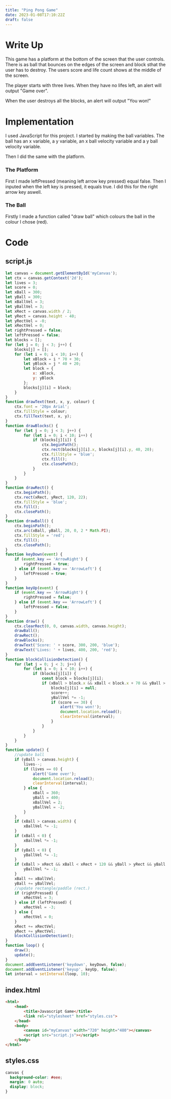 ```yaml
---
title: "Ping Pong Game"
date: 2023-01-08T17:10:22Z
draft: false
---
```


# Write Up
This game has a platform at the bottom of the screen that the user controls. There is as ball that bounces on the edges of the screen and block sthat the user has to destroy. The users score and life count shows at the middle of the screen. 



The player starts with three lives. When they have no lifes left, an alert will output "Game over".



When the user destroys all the blocks, an alert will output "You won!"



# Implementation
I used JavaScript for this project. I started by making the ball variables. The ball has an x variable, a y variable, an x ball velocity variable and a y ball velocity variable. 

Then I did the same with the platform.

### The Platform
First I made leftPressed (meaning left arrow key pressed) equal false. Then I inputed when the left key is pressed, it equals true. I did this for the right arrow key aswell. 

### The Ball
Firstly I made a function called "draw ball" which colours the ball in the colour I chose (red). 
# Code
## script.js
```JavaScript
let canvas = document.getElementById('myCanvas');
let ctx = canvas.getContext('2d');
let lives = 3;
let score = 0;
let xBall = 300;
let yBall = 300;
let xBallVel = 3;
let yBallVel = 3;
let xRect = canvas.width / 2;
let yRect = canvas.height - 40;
let yRectVel = -0;
let xRectVel = 0;
let rightPressed = false;
let leftPressed = false;
let blocks = [];
for (let j = 0; j < 3; j++) {
	blocks[j] = [];
	for (let i = 0; i < 10; i++) {
		let xBlock = i * 70 + 30;
		let yBlock = j * 40 + 20;
		let block = {
			x: xBlock,
			y: yBlock
		};
		blocks[j][i] = block;
	}
}
function drawText(text, x, y, colour) {
	ctx.font = '20px Arial';
	ctx.fillStyle = colour;
	ctx.fillText(text, x, y);
}
function drawBlocks() {
	for (let j = 0; j < 3; j++) {
		for (let i = 0; i < 10; i++) {
			if (blocks[j][i]) {
				ctx.beginPath();
				ctx.rect(blocks[j][i].x, blocks[j][i].y, 40, 20);
				ctx.fillStyle = 'blue';
				ctx.fill();
				ctx.closePath();
			}
		}
	}
}
function drawRect() {
	ctx.beginPath();
	ctx.rect(xRect, yRect, 120, 22);
	ctx.fillStyle = 'blue';
	ctx.fill();
	ctx.closePath();
}
function drawBall() {
	ctx.beginPath();
	ctx.arc(xBall, yBall, 20, 0, 2 * Math.PI);
	ctx.fillStyle = 'red';
	ctx.fill();
	ctx.closePath();
}
function keyDown(event) {
	if (event.key == 'ArrowRight') {
		rightPressed = true;
	} else if (event.key == 'ArrowLeft') {
		leftPressed = true;
	}
}
function keyUp(event) {
	if (event.key == 'ArrowRight') {
		rightPressed = false;
	} else if (event.key == 'ArrowLeft') {
		leftPressed = false;
	}
}
function draw() {
	ctx.clearRect(0, 0, canvas.width, canvas.height);
	drawBall();
	drawRect();
	drawBlocks();
	drawText('Score: ' + score, 300, 200, 'blue');
	drawText('Lives: ' + lives, 400, 200, 'red');
}
function blockCollisionDetection() {
	for (let j = 0; j < 3; j++) {
		for (let i = 0; i < 10; i++) {
			if (blocks[j][i]) {
				const block = blocks[j][i];
				if (xBall > block.x && xBall < block.x + 70 && yBall > block.y && yBall < block.y + 40) {
					blocks[j][i] = null;
					score++;
					yBallVel *= -1;
					if (score == 30) {
						alert('You won!');
						document.location.reload();
						clearInterval(interval);
					}
				}
			}
		}
	}
}
function update() {
	//update ball
	if (yBall > canvas.height) {
		lives--;
		if (lives == 0) {
			alert('Game over');
			document.location.reload();
			clearInterval(interval);
		} else {
			xBall = 360;
			yBall = 400;
			xBallVel = 2;
			yBallVel = -2;
		}
	}
	if (xBall > canvas.width) {
		xBallVel *= -1;
	}
	if (xBall < 0) {
		xBallVel *= -1;
	}
	if (yBall < 0) {
		yBallVel *= -1;
	}
	if (xBall > xRect && xBall < xRect + 120 && yBall > yRect && yBall < yRect + 20) {
		yBallVel *= -1;
	}
	xBall += xBallVel;
	yBall += yBallVel;
	//update rectangle/paddle (rect.)
	if (rightPressed) {
		xRectVel = 3;
	} else if (leftPressed) {
		xRectVel = -3;
	} else {
		xRectVel = 0;
	}
	xRect += xRectVel;
	yRect += yRectVel;
	blockCollisionDetection();
}
function loop() {
	draw();
	update();
}
document.addEventListener('keydown', keyDown, false);
document.addEventListener('keyup', keyUp, false);
let interval = setInterval(loop, 10);
```

## index.html
```html
<html>
	<head>
		<title>Javascript Game</title>
		<link rel="stylesheet" href="styles.css">
	</head>
	<body>
		<canvas id="myCanvas" width="720" height="480"></canvas>
		<script src="script.js"></script>
	</body>
</html>
```

## styles.css
```css
canvas {
  background-color: #eee;
  margin: 0 auto;
  display: block;
}
```